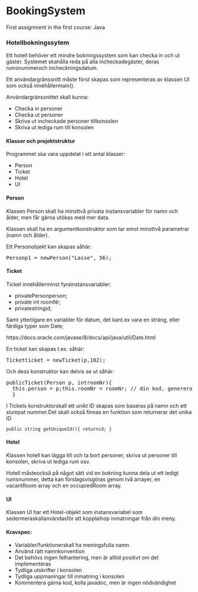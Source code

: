 # BookingSystem
First assignment in the first course: Java

<h3>Hotellbokningssytem</h3>
<p>Ett hotell behöver ett mindre bokningssystem som kan checka in och ut gäster. Systemet skahålla reda på alla incheckadegäster, deras rumsnummeroch incheckningsdatum.</p> 
<p>Ett användargränssnitt måste först skapas som representeras av klassen UI som också innehållermain().</p> 
<p>Användargränssnittet skall kunna:</p>
<ul>
<li>Checka in personer</li>
<li>Checka ut personer</li>
<li>Skriva ut incheckade personer tillkonsolen</li>
<li>Skriva ut lediga rum till konsolen</li>
</ul>
<h4>Klasser och projektstruktur</h4>
<p>Programmet ska vara uppdelat i ett antal klasser:</p>
<ul>
<li>Person</li>
<li>Ticket</li>
<li>Hotel</li>
<li>UI</li>
</ul>
<h4>Person</h4>
<p>Klassen Person skall ha minsttvå privata instansvariabler för namn och ålder, men får gärna utökas med mer data.</p> 
<p>Klassen skall ha en argumentkonstruktor som tar emot minsttvå parametrar (namn och ålder).</p> 
<p>Ett Personobjekt kan skapas såhär:</p> 
<pre>Personp1 = newPerson("Lasse", 56);</pre>
<h4>Ticket</h4>
<p>Ticket innehållerminst fyrainstansvariabler:</p> 
<ul><li>privatePersonperson;</li>
<li>private int roomNr;</li>
<li>privatestringid;</li></ul>
<p>Samt ytterligare en variabler för datum, det kant.ex vara en sträng, eller färdiga typer som Date;</p>
https://docs.oracle.com/javase/8/docs/api/java/util/Date.html<p>En ticket kan skapas t.ex. såhär:</p> 
<pre>Ticketticket = newTicket(p,102);</pre>
<p>Och dess konstruktor kan delvis se ut såhär:</p>
<pre>publicTicket(Person p, introomNr){
  this.person = p;this.roomNr = roomNr; // din kod, generera unikt ID
  }</pre>
<p>I Tickets konstruktorskall ett unikt ID skapas som baseras på namn och ett slumpat nummer.Det skall också finnas en funktion som returnerar det unika ID</p>
<code>public string getUniqueId(){ returnid; }</code>
<h4>Hotel</h4>
<p>Klassen hotell kan lägga till och ta bort personer, skriva ut personer till konsolen, skriva ut lediga rum osv.</p> 
<p>Hotell måsteockså på något sätt vid en bokning kunna dela ut ett ledigt rumsnummer, detta kan förslagsvisgöras genom två arrayer, en vacantRoom array och en occupiedRoom array.</p> 
<h4>UI</h4>
<p>Klassen UI har ett Hotel-objekt som instansvariabel som sedermeraskallanvändasför att kopplaihop inmatningar från din meny.</p> 
<h4>Kravspec:</h4>
<ul><li>Variabler/funktionerskall ha meningsfulla namn</li>
<li>Använd rätt namnkonvention</li>
<li>Det behövs ingen felhantering, men är alltid positivt om det implementeras</li>
<li>Tydliga utskrifter i konsolen</li>
<li>Tydliga uppmaningar till inmatning i konsolen</li>
<li>Kommentera gärna kod, kolla javadoc, men är ingen nödvändighet</li>
</ul>
